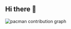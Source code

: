 ## Hi there 👋

<!--
**Eylam65/Eylam65** is a ✨ _special_ ✨ repository because its `README.md` (this file) appears on your GitHub profile.

Here are some ideas to get you started:

- 🔭 I’m currently working on ...
- 🌱 I’m currently learning ...
- 👯 I’m looking to collaborate on ...
- 🤔 I’m looking for help with ...
- 💬 Ask me about ...
- 📫 How to reach me: ...
- 😄 Pronouns: ...
- ⚡ Fun fact: ...
-->

<picture>
  <source media="(prefers-color-scheme: dark)" srcset="https://raw.githubusercontent.com/Eylam65/Eylam65/output/pacman-contribution-graph-dark.svg">
  <source media="(prefers-color-scheme: light)" srcset="https://raw.githubusercontent.com/Eylam65/Eylam65/output/pacman-contribution-graph.svg">
  <img alt="pacman contribution graph" src="https://raw.githubusercontent.com/Eylam65/Eylam65/output/pacman-contribution-graph.svg">
</picture>

###
